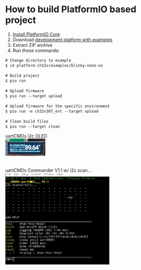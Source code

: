 How to build PlatformIO based project
=====================================

1. [Install PlatformIO Core](https://docs.platformio.org/page/core.html)
2. Download [development platform with examples](https://github.com/Community-PIO-CH32V/platform-ch32v/archive/develop.zip)
3. Extract ZIP archive
4. Run these commands:

```shell
# Change directory to example
$ cd platform-ch32v/examples/blinky-none-os

# Build project
$ pio run

# Upload firmware
$ pio run --target upload

# Upload firmware for the specific environment
$ pio run -e ch32v307_evt --target upload

# Clean build files
$ pio run --target clean
```
uartCMDs i2c OLED<br>
<img src="https://github.com/jmysu/mBusWch32V00X/blob/main/pic/PXL_20241105_OLED.jpg" width="25%"> <br>
<br>
<br>
uartCMDs Commander V1.1 w/ i2c scan... <br>
<img src="https://github.com/jmysu/mBusWch32V00X/blob/main/pic/uartCMDSV1.1.jpg" width="65%"> <br>

